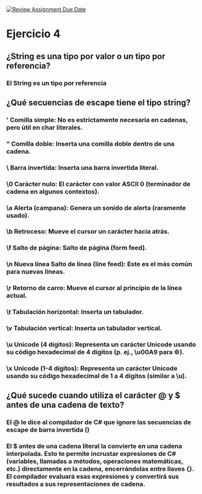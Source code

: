 [![Review Assignment Due Date](https://classroom.github.com/assets/deadline-readme-button-22041afd0340ce965d47ae6ef1cefeee28c7c493a6346c4f15d667ab976d596c.svg)](https://classroom.github.com/a/24pP-Pw_)
# Ejercicio 4

## ¿String es una tipo por valor o un tipo por referencia?

### El String es un tipo por referencia

## ¿Qué secuencias de escape tiene el tipo string?

### \'	Comilla simple:	No es estrictamente necesaria en cadenas, pero útil en char literales.
### \"	Comilla doble:	Inserta una comilla doble dentro de una cadena.
### \\	Barra invertida:	Inserta una barra invertida literal.
### \0	Carácter nulo:	El carácter con valor ASCII 0 (terminador de cadena en algunos contextos).
### \a	Alerta (campana):	Genera un sonido de alerta (raramente usado).
### \b	Retroceso:	Mueve el cursor un carácter hacia atrás.
### \f	Salto de página:	Salto de página (form feed).
### \n	Nueva línea	Salto de línea (line feed): Este es el más común para nuevas líneas.
### \r	Retorno de carro:	Mueve el cursor al principio de la línea actual.
### \t	Tabulación horizontal:	Inserta un tabulador.
### \v	Tabulación vertical:	Inserta un tabulador vertical.
### \u	Unicode (4 dígitos):	Representa un carácter Unicode usando su código hexadecimal de 4 dígitos (p. ej., \u00A9 para ©).
### \x	Unicode (1-4 dígitos):	Representa un carácter Unicode usando su código hexadecimal de 1 a 4 dígitos (similar a \u).

## ¿Qué sucede cuando utiliza el carácter @ y $ antes de una cadena de texto?
### El @ le dice al compilador de C# que ignore las secuencias de escape de barra invertida (\)
### El $ antes de una cadena literal la convierte en una cadena interpolada. Esto te permite incrustar expresiones de C# (variables, llamadas a métodos, operaciones matemáticas, etc.) directamente en la cadena, encerrándolas entre llaves {}. El compilador evaluará esas expresiones y convertirá sus resultados a sus representaciones de cadena.